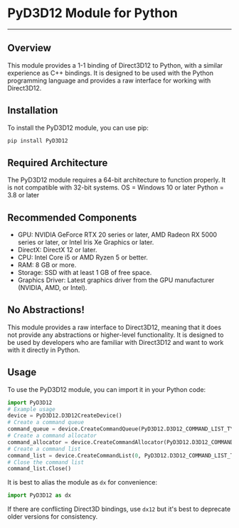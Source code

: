 # PyD3D12 Module for Python
________________________________________________________
## Overview
This module provides a 1-1 binding of Direct3D12 to Python, with a similar experience as C++ bindings. It is designed to be used with the Python programming language and provides a raw interface for working with Direct3D12.

## Installation
To install the PyD3D12 module, you can use pip:

```bash
pip install PyD3D12
```

## Required Architecture
The PyD3D12 module requires a 64-bit architecture to function properly. It is not compatible with 32-bit systems.
OS = Windows 10 or later
Python = 3.8 or later

## Recommended Components
- GPU: NVIDIA GeForce RTX 20 series or later, AMD Radeon RX 5000 series or later, or Intel Iris Xe Graphics or later.
- DirectX: DirectX 12 or later.
- CPU: Intel Core i5 or AMD Ryzen 5 or better.
- RAM: 8 GB or more.
- Storage: SSD with at least 1 GB of free space.
- Graphics Driver: Latest graphics driver from the GPU manufacturer (NVIDIA, AMD, or Intel).

## No Abstractions!
This module provides a raw interface to Direct3D12, meaning that it does not provide any abstractions or higher-level functionality. It is designed to be used by developers who are familiar with Direct3D12 and want to work with it directly in Python.
## Usage
To use the PyD3D12 module, you can import it in your Python code:

```python
import PyD3D12
# Example usage
device = PyD3D12.D3D12CreateDevice()
# Create a command queue
command_queue = device.CreateCommandQueue(PyD3D12.D3D12_COMMAND_LIST_TYPE_DIRECT)
# Create a command allocator
command_allocator = device.CreateCommandAllocator(PyD3D12.D3D12_COMMAND_LIST_TYPE_DIRECT)
# Create a command list
command_list = device.CreateCommandList(0, PyD3D12.D3D12_COMMAND_LIST_TYPE_DIRECT, command_allocator, None)
# Close the command list
command_list.Close()
```
It is best to alias the module as `dx` for convenience:

```python
import PyD3D12 as dx
```
If there are conflicting Direct3D bindings, use `dx12` but it's best to deprecate older versions for consistency.